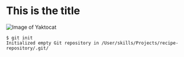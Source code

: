 # This is the title

![Image of Yaktocat](https://octodex.github.com/images/yaktocat.png)

```
$ git init
Initialized empty Git repository in /User/skills/Projects/recipe-repository/.git/
```
